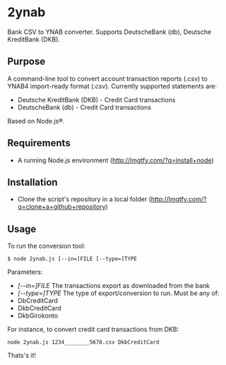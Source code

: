 # 2ynab
Bank CSV to YNAB converter. Supports DeutscheBank (db), Deutsche KreditBank (DKB).

## Purpose
A command-line tool to convert account transaction reports (.csv) to YNAB4 import-ready format (.csv). Currently supported statements are:
- Deutsche KreditBank (DKB) - Credit Card transactions
- DeutscheBank (db) - Credit Card transactions

Based on Node.js®.

## Requirements
- A running Node.js environment (http://lmgtfy.com/?q=install+node)

## Installation
- Clone the script's repository in a local folder (http://lmgtfy.com/?q=clone+a+github+repository)

## Usage

To run the conversion tool:

```
$ node 2ynab.js [--in=]FILE [--type=]TYPE
```

Parameters:
- _[--in=]FILE_ The transactions export as downloaded from the bank
- _[--type=]TYPE_ The type of export/conversion to run. Must be any of:
 - DbCreditCard
 - DkbCreditCard
 - DkbGirokonto

For instance, to convert credit card transactions from DKB:

```
node 2ynab.js 1234________5678.csv DkbCreditCard
```

Thats's it!
